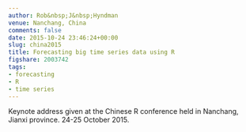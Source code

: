 ```yaml
---
author: Rob&nbsp;J&nbsp;Hyndman
venue: Nanchang, China
comments: false
date: 2015-10-24 23:46:24+00:00
slug: china2015
title: Forecasting big time series data using R
figshare: 2003742
tags:
- forecasting
- R
- time series
---
```


Keynote address given at the Chinese R conference held in Nanchang, Jianxi province. 24-25 October 2015.
